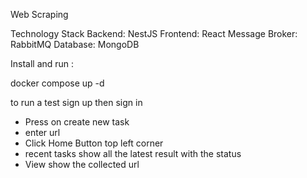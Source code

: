 Web Scraping 

Technology Stack
Backend: NestJS
Frontend: React
Message Broker: RabbitMQ
Database: MongoDB

Install and run : 

docker compose up -d

to run a test sign up then sign in 
- Press on create new task
- enter url
- Click Home Button top left corner
- recent tasks show all the latest result with the status
- View show the collected url
